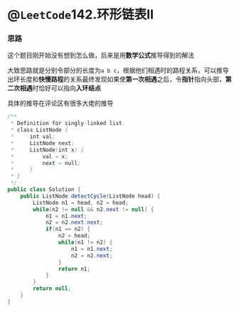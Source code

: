 # @`LeetCode`142.环形链表Ⅱ

### 思路

这个题目刚开始没有想到怎么做，后来是用**数学公式**推导得到的解法

大致思路就是分别令部分的长度为`a b c`，根据他们相遇时的路程关系，可以推导出环长度和**快慢路程**的关系最终发现如果使**第一次相遇**之后，令**指针**指向头部，**第二次相遇**时恰好可以指向**入环结点**

具体的推导在评论区有很多大佬的推导

```java
/**
 * Definition for singly-linked list.
 * class ListNode {
 *     int val;
 *     ListNode next;
 *     ListNode(int x) {
 *         val = x;
 *         next = null;
 *     }
 * }
 */
public class Solution {
    public ListNode detectCycle(ListNode head) {
        ListNode n1 = head, n2 = head;
        while(n2 != null && n2.next != null) {
            n1 = n1.next;
            n2 = n2.next.next;
            if(n1 == n2) {
                n2 = head;
                while(n1 != n2) {
                    n1 = n1.next;
                    n2 = n2.next;
                }
                return n1;
            }
        }
        return null;
    }
}
```


